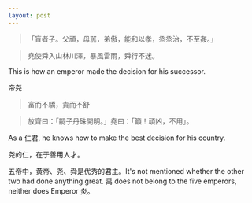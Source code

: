```yaml
---
layout: post
---
```


> 「盲者子。父頑，母嚚，弟傲，能和以孝，烝烝治，不至姦。」

> 堯使舜入山林川澤，暴風雷雨，舜行不迷。

This is how an emperor made the decision for his successor.

帝尧

> 富而不驕，貴而不舒

> 放齊曰：「嗣子丹硃開明。」堯曰：「籲！頑凶，不用」。

As a 仁君, he knows how to make the best decision for his country.

尧的仁，在于善用人才。

五帝中，黄帝、尧、舜是优秀的君主。It's not mentioned whether the other two had done anything great. 禹 does not belong to the five emperors, neither does Emperor 炎。
